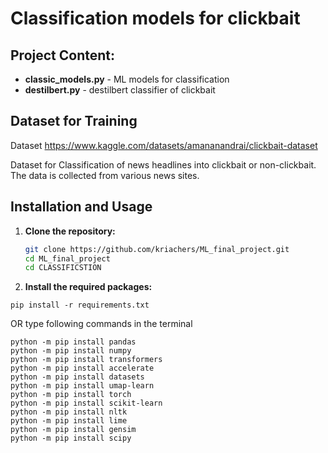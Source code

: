 # Classification models for clickbait

## Project Content:

- **classic_models.py** - ML models for classification
- **destilbert.py** - destilbert classifier of clickbait

## Dataset for Training

Dataset
https://www.kaggle.com/datasets/amananandrai/clickbait-dataset

Dataset for Classification of news headlines into clickbait or non-clickbait.
The data is collected from various news sites.

## Installation and Usage

1. **Clone the repository:**

   ```bash
   git clone https://github.com/kriachers/ML_final_project.git
   cd ML_final_project
   cd CLASSIFICSTION
   ```
2. **Install the required packages:**

```
pip install -r requirements.txt
```

OR type following commands in the terminal 

```
python -m pip install pandas
python -m pip install numpy
python -m pip install transformers
python -m pip install accelerate
python -m pip install datasets
python -m pip install umap-learn
python -m pip install torch
python -m pip install scikit-learn
python -m pip install nltk
python -m pip install lime
python -m pip install gensim
python -m pip install scipy
```




